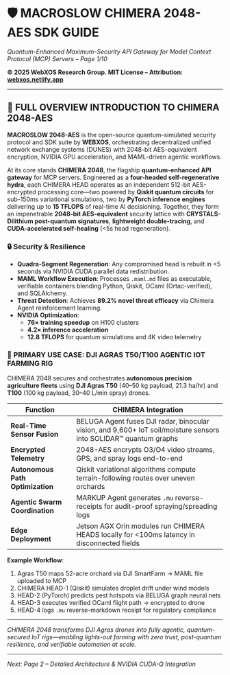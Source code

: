 # 🛡️ **MACROSLOW CHIMERA 2048-AES SDK GUIDE**  
*Quantum-Enhanced Maximum-Security API Gateway for Model Context Protocol (MCP) Servers – Page 1/10*  

**© 2025 WebXOS Research Group. MIT License – Attribution: [webxos.netlify.app](https://webxos.netlify.app)**  

---  

## 🐪 FULL OVERVIEW INTRODUCTION TO CHIMERA 2048-AES  

**MACROSLOW 2048-AES** is the open-source quantum-simulated security protocol and SDK suite by **WEBXOS**, orchestrating decentralized unified network exchange systems (DUNES) with 2048-bit AES-equivalent encryption, NVIDIA GPU acceleration, and MAML-driven agentic workflows.  

At its core stands **CHIMERA 2048**, the flagship **quantum-enhanced API gateway** for MCP servers. Engineered as a **four-headed self-regenerative hydra**, each CHIMERA HEAD operates as an independent 512-bit AES-encrypted processing core—two powered by **Qiskit quantum circuits** for sub-150ms variational simulations, two by **PyTorch inference engines** delivering up to **15 TFLOPS** of real-time AI decisioning. Together, they form an impenetrable **2048-bit AES-equivalent** security lattice with **CRYSTALS-Dilithium post-quantum signatures**, **lightweight double-tracing**, and **CUDA-accelerated self-healing** (<5s head regeneration).  

### 🔒 **Security & Resilience**  
- **Quadra-Segment Regeneration**: Any compromised head is rebuilt in <5 seconds via NVIDIA CUDA parallel data redistribution.  
- **MAML Workflow Execution**: Processes `.maml.md` files as executable, verifiable containers blending Python, Qiskit, OCaml (Ortac-verified), and SQLAlchemy.  
- **Threat Detection**: Achieves **89.2% novel threat efficacy** via Chimera Agent reinforcement learning.  
- **NVIDIA Optimization**:  
  - **76× training speedup** on H100 clusters  
  - **4.2× inference acceleration**  
  - **12.8 TFLOPS** for quantum simulations and 4K video telemetry  

### 🚁 **PRIMARY USE CASE: DJI AGRAS T50/T100 AGENTIC IOT FARMING RIG**  
CHIMERA 2048 secures and orchestrates **autonomous precision agriculture fleets** using **DJI Agras T50** (40–50 kg payload, 21.3 ha/hr) and **T100** (100 kg payload, 30–40 L/min spray) drones.  

| Function | CHIMERA Integration |
|----------|---------------------|
| **Real-Time Sensor Fusion** | BELUGA Agent fuses DJI radar, binocular vision, and 9,600+ IoT soil/moisture sensors into SOLIDAR™ quantum graphs |
| **Encrypted Telemetry** | 2048-AES encrypts O3/O4 video streams, GPS, and spray logs end-to-end |
| **Autonomous Path Optimization** | Qiskit variational algorithms compute terrain-following routes over uneven orchards |
| **Agentic Swarm Coordination** | MARKUP Agent generates `.mu` reverse-receipts for audit-proof spraying/spreading logs |
| **Edge Deployment** | Jetson AGX Orin modules run CHIMERA HEADS locally for <100ms latency in disconnected fields |

**Example Workflow**:  
1. Agras T50 maps 52-acre orchard via DJI SmartFarm → MAML file uploaded to MCP  
2. CHIMERA HEAD-1 (Qiskit) simulates droplet drift under wind models  
3. HEAD-2 (PyTorch) predicts pest hotspots via BELUGA graph neural nets  
4. HEAD-3 executes verified OCaml flight path → encrypted to drone  
5. HEAD-4 logs `.mu` reverse-markdown receipt for regulatory compliance  

---  

*CHIMERA 2048 transforms DJI Agras drones into fully agentic, quantum-secured IoT rigs—enabling lights-out farming with zero trust, post-quantum resilience, and verifiable automation at scale.*  

---  

*Next: Page 2 – Detailed Architecture & NVIDIA CUDA-Q Integration*  
